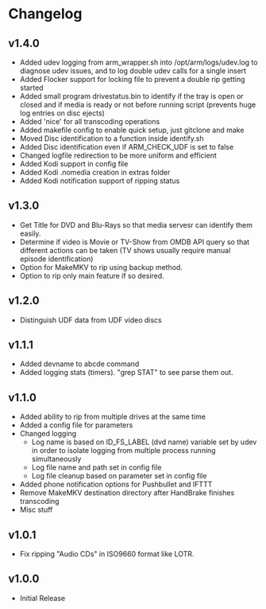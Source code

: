 # Changelog

## v1.4.0 
 - Added udev logging from arm_wrapper.sh into /opt/arm/logs/udev.log to diagnose udev issues, and to log double udev calls for a single insert
 - Added Flocker support for locking file to prevent a double rip getting started
 - Added small program drivestatus.bin to identify if the tray is open or closed and if media is ready or not before running script (prevents huge log entries on disc ejects)
 - Added 'nice' for all transcoding operations
 - Added makefile config to enable quick setup, just gitclone and make
 - Moved Disc identification to a function inside identify.sh
 - Added Disc identification even if ARM_CHECK_UDF is set to false
 - Changed logfile redirection to be more uniform and efficient 
 - Added Kodi support in config file
 - Added Kodi .nomedia creation in extras folder
 - Added Kodi notification support of ripping status

## v1.3.0
 - Get Title for DVD and Blu-Rays so that media servesr can identify them easily.
 - Determine if video is Movie or TV-Show from OMDB API query so that different actions can be taken (TV shows usually require manual episode identification)
 - Option for MakeMKV to rip using backup method.
 - Option to rip only main feature if so desired.

## v1.2.0
- Distinguish UDF data from UDF video discs

## v1.1.1

- Added devname to abcde command
- Added logging stats (timers). "grep STAT" to see parse them out.

## v1.1.0

- Added ability to rip from multiple drives at the same time
- Added a config file for parameters
- Changed logging
  - Log name is based on ID_FS_LABEL (dvd name) variable set by udev in order to isolate logging from multiple process running simultaneously
  - Log file name and path set in config file
  - Log file cleanup based on parameter set in config file
- Added phone notification options for Pushbullet and IFTTT
- Remove MakeMKV destination directory after HandBrake finishes transcoding
- Misc stuff

## v1.0.1

- Fix ripping "Audio CDs" in ISO9660 format like LOTR.

## v1.0.0

- Initial Release
